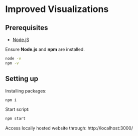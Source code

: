 # Improved Visualizations
## Prerequisites
- [Node.jS](https://nodejs.org/en/download/)

Ensure **Node.js** and **npm** are installed.
```bash
node -v
npm -v
```

## Setting up
Installing packages:
```bash
npm i
```

Start script:
```bash
npm start
```

Access locally hosted website through:
http://localhost:3000/